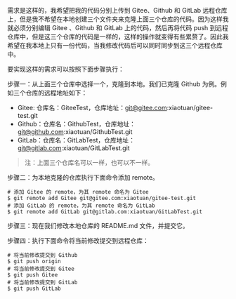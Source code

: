 需求是这样的，我希望把我的代码分别上传到 Gitee、Github 和 GitLab 远程仓库上，但是我不希望在本地创建三个文件夹来克隆上面三个仓库的代码。因为这样我就必须分别编辑 Gitee 、Github 和 GitLab 上的代码，然后再将代码 push 到远程仓库中，但是这三个仓库的代码是一样的，这样的操作就变得有些累赘了。因此我希望在我本地上只有一份代码，当我修改代码后可以同时同步到这三个远程仓库中。

要实现这样的需求可以按照下面步骤执行：

步骤一：从上面三个仓库中选择一个，克隆到本地。我们已克隆 Github 为例。例如三个仓库的远程地址如下：

+ Gitee: 仓库名：GiteeTest，仓库地址：git@gitee.com:xiaotuan/gitee-test.git
+ Github：仓库名：GithubTest，仓库地址：git@github.com:xiaotuan/GithubTest.git
+ GitLab：仓库名：GitLabTest，仓库地址：git@gitlab.com:xiaotuan/GitLabTest.git

> 注：上面三个仓库名可以一样，也可以不一样。

步骤二：为本地克隆的仓库执行下面命令添加 remote。

```console
# 添加 Gitee 的 remote，为其 remote 命名为 Gitee
$ git remote add Gitee git@gitee.com:xiaotuan/gitee-test.git
# 添加 GitLab 的 remote，为其 remote 命名为 GitLab
$ git remote add GitLab git@gitlab.com:xiaotuan/GitLabTest.git
```

步骤三：现在我们修改本地仓库的 README.md 文件，并提交它。

步骤四：执行下面命令将当前修改提交到远程仓库：

```console
# 将当前修改提交到 Github
$ git push origin
# 将当前修改提交到 Gitee
$ git push Gitee
# 将当前修改提交到 GitLab
$ git push GitLab
```

